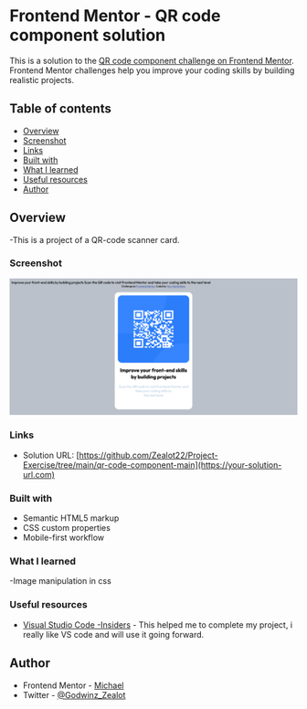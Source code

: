 # Frontend Mentor - QR code component solution

This is a solution to the [QR code component challenge on Frontend Mentor](https://www.frontendmentor.io/challenges/qr-code-component-iux_sIO_H). Frontend Mentor challenges help you improve your coding skills by building realistic projects. 

## Table of contents

  - [Overview](#overview)
  - [Screenshot](#screenshot)
  - [Links](#links)
  - [Built with](#built-with)
  - [What I learned](#what-i-learned)
  - [Useful resources](#useful-resources)
  - [Author](#author)

## Overview

-This is a project of a QR-code scanner card.

### Screenshot

![](./design/Screenshot%202023-02-06%20at%2016-02-06%20Frontend%20Mentor%20QR%20code%20component.png)

### Links

- Solution URL: [https://github.com/Zealot22/Project-Exercise/tree/main/qr-code-component-main](https://your-solution-url.com)



### Built with

- Semantic HTML5 markup
- CSS custom properties
- Mobile-first workflow

### What I learned

-Image manipulation in css

### Useful resources

- [Visual Studio Code -Insiders](https://www.example.com) - This helped me to complete my project, i really like VS code and will use it going forward.

## Author

- Frontend Mentor - [Michael](https://www.frontendmentor.io/profile/yourusername)
- Twitter - [@Godwinz_Zealot](https://www.twitter.com/yourusername)

